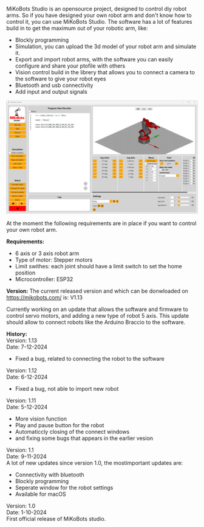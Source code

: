 MiKoBots Studio is an opensource project, designed to control diy robot arms. So if you have designed your own robot arm and don't know how to control it, you can use MiKoBots Studio. The software has a lot of features build in to get the maximum out of your robotic arm, like:

* Blockly programming
* Simulation, you can upload the 3d model of your robot arm and simulate it.
* Export and import robot arms, with the software you can easily configure and share your ptofile with others
* Vision control build in the librery that allows you to connect a camera to the software to give your robot eyes
* Bluetooth and usb connectivity
* Add input and output signals

![MiKoBots Studio](MiKoBots_Studio/assets/images/MiKoBots_studio.png "MiKoBots Studio")

At the moment the following requirements are in place if you want to control your own robot arm.

**Requirements:**
* 6 axis or 3 axis robot arm 
* Type of motor: Stepper motors
* Limit swithes: each joint should have a limit switch to set the home position
* Microcontroller: ESP32

**Version:**
The current released version and which can be donwloaded on https://mikobots.com/ is: V1.13


Currently working on an update that allows the software and firmware to control servo motors, and adding a new type of robot 5 axis. This update should allow to connect robots like the Arduino Braccio to the software.


**History:**<br>
Version: 1.13<br>
Date: 7-12-2024<br>
* Fixed a bug, related to connecting the robot to the software

Version: 1.12<br>
Date: 6-12-2024<br>
* Fixed a bug, not able to import new robot

Version: 1.11<br>
Date: 5-12-2024<br>
* More vision function
* Play and pause button for the robot
* Automaticcly closing of the connect windows
* and fixing some bugs that appears in the earlier vesion

Version: 1.1<br>
Date: 9-11-2024<br>
A lot of new updates since version 1.0, the mostimportant updates are:
* Connectivity with bluetooth
* Blockly programming 
* Seperate window for the robot settings
* Available for macOS

Version: 1.0<br>
Date: 1-10-2024<br>
First official release of MiKoBots studio.
